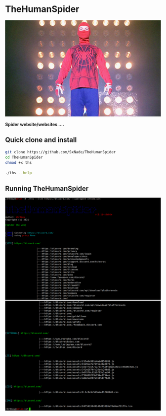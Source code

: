 # TheHumanSpider

![](https://github.com/SxNade/TheHumanSpider/blob/main/extras/ths.jpg)

**Spider website/websites ....**

## Quick clone and install

```bash
git clone https://github.com/SxNade/TheHumanSpider
cd TheHumanSpider
chmod +x ths

./ths --help
```

## Running TheHumanSpider
![](https://github.com/SxNade/TheHumanSpider/blob/main/extras/ths-1.png)
![](https://github.com/SxNade/TheHumanSpider/blob/main/extras/ths-2.png)
